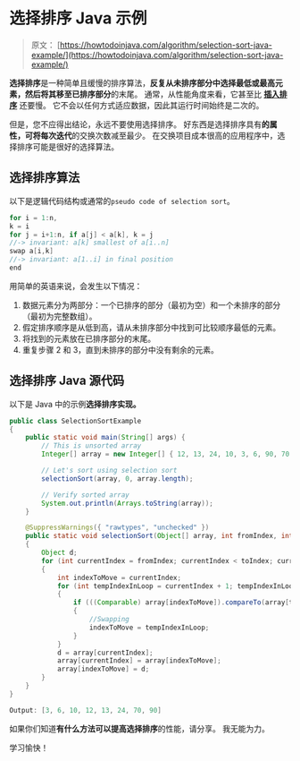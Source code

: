 # 选择排序 Java 示例

> 原文： [https://howtodoinjava.com/algorithm/selection-sort-java-example/](https://howtodoinjava.com/algorithm/selection-sort-java-example/)

**选择排序**是一种简单且缓慢的排序算法，**反复从未排序部分中选择最低或最高元素，然后将其移至已排序部分**的末尾。 通常，从性能角度来看，它甚至比 [**插入排序**](//howtodoinjava.com/2015/10/27/insertion-sort-java-example/) 还要慢。 它不会以任何方式适应数据，因此其运行时间始终是二次的。

但是，您不应得出结论，永远不要使用选择排序。 好东西是选择排序具有**的属性，可将每次迭代**的交换次数减至最少。 在交换项目成本很高的应用程序中，选择排序可能是很好的选择算法。

## 选择排序算法

以下是逻辑代码结构或通常的`pseudo code of selection sort`。

```java
for i = 1:n,
k = i
for j = i+1:n, if a[j] < a[k], k = j
//-> invariant: a[k] smallest of a[i..n]
swap a[i,k]
//-> invariant: a[1..i] in final position
end
```

用简单的英语来说，会发生以下情况：

1.  数据元素分为两部分：一个已排序的部分（最初为空）和一个未排序的部分（最初为完整数组）。
2.  假定排序顺序是从低到高，请从未排序部分中找到可比较顺序最低的元素。
3.  将找到的元素放在已排序部分的末尾。
4.  重复步骤 2 和 3，直到未排序的部分中没有剩余的元素。

## 选择排序 Java 源代码

以下是 Java 中的示例**选择排序实现。**

```java
public class SelectionSortExample 
{
	public static void main(String[] args) {
		// This is unsorted array
		Integer[] array = new Integer[] { 12, 13, 24, 10, 3, 6, 90, 70 };

		// Let's sort using selection sort
		selectionSort(array, 0, array.length);

		// Verify sorted array
		System.out.println(Arrays.toString(array));
	}

	@SuppressWarnings({ "rawtypes", "unchecked" })
	public static void selectionSort(Object[] array, int fromIndex, int toIndex) 
	{
		Object d;
		for (int currentIndex = fromIndex; currentIndex < toIndex; currentIndex++) 
		{
			int indexToMove = currentIndex;
			for (int tempIndexInLoop = currentIndex + 1; tempIndexInLoop < toIndex; tempIndexInLoop++) 
			{
				if (((Comparable) array[indexToMove]).compareTo(array[tempIndexInLoop]) > 0) 
				{
					//Swapping
					indexToMove = tempIndexInLoop;
				}
			}
			d = array[currentIndex];
			array[currentIndex] = array[indexToMove];
			array[indexToMove] = d;
		}
	}
}

Output: [3, 6, 10, 12, 13, 24, 70, 90]

```

如果你们知道**有什么方法可以提高选择排序**的性能，请分享。 我无能为力。

学习愉快！